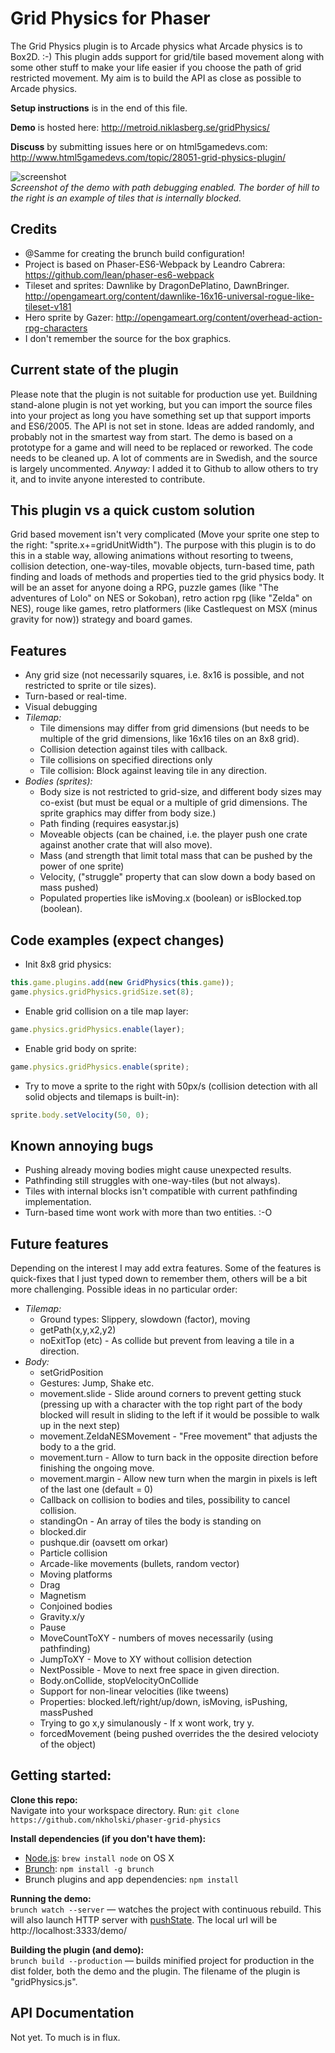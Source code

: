 # Grid Physics for Phaser

The Grid Physics plugin is to Arcade physics what Arcade physics is to Box2D. :-) This plugin adds support for grid/tile based movement along with some other stuff to make your life easier if you choose the path of grid restricted movement. My aim is to build the API as close as possible to Arcade physics.

**Setup instructions** is in the end of this file.

**Demo** is hosted here: http://metroid.niklasberg.se/gridPhysics/

**Discuss** by submitting issues here or on html5gamedevs.com: http://www.html5gamedevs.com/topic/28051-grid-physics-plugin/



![screenshot](screenshot.png)<br>
*Screenshot of the demo with path debugging enabled. The border of hill to the right is an example of tiles that is internally blocked.*

## Credits
* @Samme for creating the brunch build configuration!
* Project is based on Phaser-ES6-Webpack by Leandro Cabrera: https://github.com/lean/phaser-es6-webpack
* Tileset and sprites: Dawnlike by DragonDePlatino, DawnBringer. http://opengameart.org/content/dawnlike-16x16-universal-rogue-like-tileset-v181
* Hero sprite by Gazer: http://opengameart.org/content/overhead-action-rpg-characters
* I don't remember the source for the box graphics.

## Current state of the plugin
Please note that the plugin is not suitable for production use yet. Buildning stand-alone plugin is not yet working, but you can import the source files into your project as long you have something set up that support imports and ES6/2005. The API is not set in stone. Ideas are added randomly, and probably not in the smartest way from start. The demo is based on a prototype for a game and will need to be replaced or reworked. The code needs to be cleaned up. A lot of comments are in Swedish, and the source is largely uncommented. *Anyway:* I added it to Github to allow others to try it, and to invite anyone interested to contribute.



## This plugin vs a quick custom solution
Grid based movement isn't very complicated (Move your sprite one step to the right: "sprite.x+=gridUnitWidth"). The purpose with this plugin is to do this in a stable way, allowing animations without resorting to tweens, collision detection, one-way-tiles, movable objects, turn-based time, path finding and loads of methods and properties tied to the grid physics body. It will be an asset for anyone doing a RPG, puzzle games (like "The adventures of Lolo" on NES or Sokoban), retro action rpg (like "Zelda" on NES), rouge like games, retro platformers (like Castlequest on MSX (minus gravity for now)) strategy and board games.

## Features
* Any grid size  (not necessarily squares, i.e. 8x16 is possible, and not restricted to sprite or tile sizes).
* Turn-based or real-time.
* Visual debugging
* *Tilemap:*
   * Tile dimensions may differ from grid dimensions (but needs to be multiple of the grid dimensions, like 16x16 tiles on an 8x8 grid).
   * Collision detection against tiles with callback.
   * Tile collisions on specified directions only
   * Tile collision: Block against leaving tile in any direction.
* *Bodies (sprites):*
   * Body size is not restricted to grid-size, and different body sizes may co-exist (but must be equal or a multiple of grid dimensions. The sprite graphics may differ from body size.)
   * Path finding (requires easystar.js)
   * Moveable objects (can be chained, i.e. the player push one crate against another crate that will also move).
   * Mass (and strength that limit total mass that can be pushed by the power of one sprite)
   * Velocity, ("struggle" property that can slow down a body based on mass pushed)
   * Populated properties like isMoving.x (boolean) or isBlocked.top (boolean).

## Code examples (expect changes)
* Init 8x8 grid physics:
```javascript
this.game.plugins.add(new GridPhysics(this.game));
game.physics.gridPhysics.gridSize.set(8);
```

* Enable grid collision on a tile map layer:
```javascript
game.physics.gridPhysics.enable(layer);
```

* Enable grid body on sprite:
```javascript
game.physics.gridPhysics.enable(sprite);
```

* Try to move a sprite to the right with 50px/s (collision detection with all solid objects and tilemaps is built-in):
```javascript
sprite.body.setVelocity(50, 0);
```

## Known annoying bugs
* Pushing already moving bodies might cause unexpected results.
* Pathfinding still struggles with one-way-tiles (but not always).
* Tiles with internal blocks isn't compatible with current pathfinding implementation.
* Turn-based time wont work with more than two entities. :-O

## Future features
Depending on the interest I may add extra features. Some of the features is quick-fixes that I just typed down to remember them, others will be a bit more challenging. Possible ideas in no particular order:

* *Tilemap:*
   * Ground types: Slippery, slowdown (factor), moving
   * getPath(x,y,x2,y2)
   * noExitTop (etc) - As collide but prevent from leaving a tile in a direction.
* *Body:*
   * setGridPosition
   * Gestures: Jump, Shake etc.
   * movement.slide - Slide around corners to prevent getting stuck (pressing up with a character with the top right part of the body blocked will result in sliding to the left if it would be possible to walk up in the next step)
   * movement.ZeldaNESMovement - "Free movement" that adjusts the body to a the grid.
   * movement.turn - Allow to turn back in the opposite direction before finishing the ongoing move.
   * movement.margin - Allow new turn when the margin in pixels is left of the last one (default = 0)
   * Callback on collision to bodies and tiles, possibility to cancel collision.
   * standingOn - An array of tiles the body is standing on
   * blocked.dir
   * pushque.dir (oavsett om orkar)
   * Particle collision
   * Arcade-like movements (bullets, random vector)
   * Moving platforms
   * Drag
   * Magnetism
   * Conjoined bodies
   * Gravity.x/y
   * Pause
   * MoveCountToXY - numbers of moves necessarily (using pathfinding)
   * JumpToXY - Move to XY without collision detection
   * NextPossible - Move to next free space in given direction.
   * Body.onCollide, stopVelocityOnCollide
   * Support for non-linear velocities (like tweens)
   * Properties: blocked.left/right/up/down, isMoving, isPushing, massPushed
   * Trying to go x,y simulanously - If x wont work, try y.
   * forcedMovement (being pushed overrides the the desired velocioty of the object)


## Getting started:

**Clone this repo:**<br>
Navigate into your workspace directory.
Run:
`git clone https://github.com/nkholski/phaser-grid-physics`

**Install dependencies (if you don't have them):**
* [Node.js](http://nodejs.org): `brew install node` on OS X
* [Brunch](http://brunch.io): `npm install -g brunch`
* Brunch plugins and app dependencies: `npm install`

**Running the demo:**<br>
`brunch watch --server` — watches the project with continuous rebuild. This will also launch HTTP server with [pushState](https://developer.mozilla.org/en-US/docs/Web/Guide/API/DOM/Manipulating_the_browser_history). The local url will be http://localhost:3333/demo/

**Building the plugin (and demo):**<br>
`brunch build --production` — builds minified project for production in the dist folder, both the demo and the plugin. The filename of the plugin is "gridPhysics.js".

## API Documentation
Not yet. To much is in flux.
